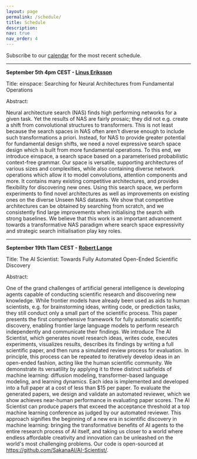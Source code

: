 ```yaml
---
layout: page
permalink: /schedule/
title: Schedule
description: 
nav: true
nav_order: 4
---
```



Subscribe to our [calendar](https://calendar.google.com/calendar/u/2?cid=YXV0b21sc2VtaW5hckBnbWFpbC5jb20) for the most recent schedule.


---------

**September 5th 4pm CEST - [Linus Eriksson](https://linusericsson.github.io/)**

Title: einspace: Searching for Neural Architectures from Fundamental Operations


Abstract: 

Neural architecture search (NAS) finds high performing networks for a given task. Yet the results of NAS are fairly prosaic; they did not e.g. create a shift from convolutional structures to transformers. This is not least because the search spaces in NAS often aren't diverse enough to include such transformations a priori. Instead, for NAS to provide greater potential for fundamental design shifts, we need a novel expressive search space design which is built from more fundamental operations. To this end, we introduce einspace, a search space based on a parameterised probabilistic context-free grammar. Our space is versatile, supporting architectures of various sizes and complexities, while also containing diverse network operations which allow it to model convolutions, attention components and more. It contains many existing competitive architectures, and provides flexibility for discovering new ones. Using this search space, we perform experiments to find novel architectures as well as improvements on existing ones on the diverse Unseen NAS datasets. We show that competitive architectures can be obtained by searching from scratch, and we consistently find large improvements when initialising the search with strong baselines. We believe that this work is an important advancement towards a transformative NAS paradigm where search space expressivity and strategic search initialisation play key roles.



---------

**September 19th 11am CEST - [Robert Lange](https://roberttlange.github.io/)**

Title: The AI Scientist: Towards Fully Automated Open-Ended Scientific Discovery


Abstract: 

One of the grand challenges of artificial general intelligence is developing agents capable of conducting scientific research and discovering new knowledge. While frontier models have already been used as aids to human scientists, e.g. for brainstorming ideas, writing code, or prediction tasks, they still conduct only a small part of the scientific process. This paper presents the first comprehensive framework for fully automatic scientific discovery, enabling frontier large language models to perform research independently and communicate their findings. We introduce The AI Scientist, which generates novel research ideas, writes code, executes experiments, visualizes results, describes its findings by writing a full scientific paper, and then runs a simulated review process for evaluation. In principle, this process can be repeated to iteratively develop ideas in an open-ended fashion, acting like the human scientific community. We demonstrate its versatility by applying it to three distinct subfields of machine learning: diffusion modeling, transformer-based language modeling, and learning dynamics. Each idea is implemented and developed into a full paper at a cost of less than $15 per paper. To evaluate the generated papers, we design and validate an automated reviewer, which we show achieves near-human performance in evaluating paper scores. The AI Scientist can produce papers that exceed the acceptance threshold at a top machine learning conference as judged by our automated reviewer. This approach signifies the beginning of a new era in scientific discovery in machine learning: bringing the transformative benefits of AI agents to the entire research process of AI itself, and taking us closer to a world where endless affordable creativity and innovation can be unleashed on the world's most challenging problems. Our code is open-sourced at https://github.com/SakanaAI/AI-Scientist/.
